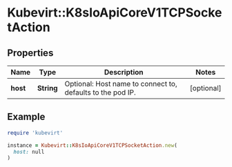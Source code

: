 # Kubevirt::K8sIoApiCoreV1TCPSocketAction

## Properties

| Name | Type | Description | Notes |
| ---- | ---- | ----------- | ----- |
| **host** | **String** | Optional: Host name to connect to, defaults to the pod IP. | [optional] |

## Example

```ruby
require 'kubevirt'

instance = Kubevirt::K8sIoApiCoreV1TCPSocketAction.new(
  host: null
)
```

